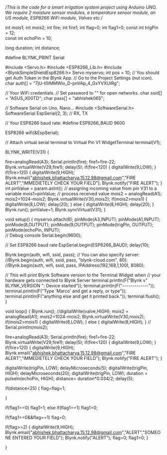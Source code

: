 /*This is the code for a smart irrigation system project using Arduino UNO. We require 2 moisture sensor modules, a temperature sensor module, an US module, ESP8266 WiFi module, Valves etc.*/

int mois1;
int mois2;
int fire;
int fire1;
int flag=0;
int flag1=0;
const int trigPin = 12;  
const int echoPin = 10;

long duration;
int distance;

#define BLYNK_PRINT Serial

#include <Servo.h>
#include <ESP8266_Lib.h>
#include <BlynkSimpleShieldEsp8266.h>
Servo myservo;
int pos = 10;
// You should get Auth Token in the Blynk App.
// Go to the Project Settings (nut icon).
char auth[] = "7jU-t0iMMWlo_D-pnVAp_4_GxYVXUIRg";

// Your WiFi credentials.
// Set password to "" for open networks.
char ssid[] = "ASUS_X00TD";
char pass[] = "abhishek065";

// Software Serial on Uno, Nano...
#include <SoftwareSerial.h>
SoftwareSerial EspSerial(2, 3); // RX, TX

// Your ESP8266 baud rate:
#define ESP8266_BAUD 9600

ESP8266 wifi(&EspSerial);

// Attach virtual serial terminal to Virtual Pin V1
WidgetTerminal terminal(V1);

BLYNK_WRITE(V31)
{
  
  fire=analogRead(A3);
Serial.println(fire);
fire1=fire-22;
Blynk.virtualWrite(V29,fire1);
delay(5);
   if(fire<120)
   {
    digitalWrite(9,LOW);
   }
   if(fire>120) 
   {
    digitalWrite(9,HIGH);
    Blynk.email("abhishek.bhattacharya.15.12.98@gmail.com","FIRE ALERT","IMMEDIETELY CHECK YOUR FIELD");
    Blynk.notify("FIRE ALERT");
   }
  int pinValue = param.asInt(); // assigning incoming value from pin V31 to a variable
  mois1=pinValue;
  // process received value
  mois2 = analogRead(A1);
  mois2=1024-mois2;
  Blynk.virtualWrite(V30,mois2);
   if(mois2>mois1)
   {
    digitalWrite(8,LOW);
    delay(20);
   }
  else 
    {
      digitalWrite(8,HIGH);
      delay(20);
     }
   Blynk.run();
   pinValue=1;
   Blynk.syncVirtual(V31);
}

void setup()
{
  myservo.attach(6);
  pinMode(A3,INPUT);
  pinMode(A1,INPUT);
  pinMode(8,OUTPUT);
  pinMode(9,OUTPUT);
  pinMode(trigPin, OUTPUT); 
  pinMode(echoPin, INPUT);  
  // Debug console
  Serial.begin(9600);

  // Set ESP8266 baud rate
  EspSerial.begin(ESP8266_BAUD);
  delay(10);

  Blynk.begin(auth, wifi, ssid, pass);
  // You can also specify server:
  //Blynk.begin(auth, wifi, ssid, pass, "blynk-cloud.com", 80);
  //Blynk.begin(auth, wifi, ssid, pass, IPAddress(192,168,1,100), 8080);

  // This will print Blynk Software version to the Terminal Widget when
  // your hardware gets connected to Blynk Server
  terminal.println(F("Blynk v" BLYNK_VERSION ": Device started"));
  terminal.println(F("-------------"));
  terminal.println(F("Type 'Marco' and get a reply, or type"));
  terminal.println(F("anything else and get it printed back."));
  terminal.flush();
}


void loop()
{
  Blynk.run();
 //digitalWrite(valve,HIGH); 
  mois2 = analogRead(A1);
  mois2=1024-mois2;
  Blynk.virtualWrite(V30,mois2);
   if(mois2>mois1)
   {
    digitalWrite(8,LOW);
   }
  else 
    {
      digitalWrite(8,HIGH);
     }
//  Serial.println(mois2);  


fire=analogRead(A3);
Serial.println(fire);
fire1=fire-22;
Blynk.virtualWrite(V29,fire1);
delay(5);
   if(fire<120)
   {
    digitalWrite(9,LOW);
   }
   if(fire>120) 
   {
    digitalWrite(9,HIGH);
    Blynk.email("abhishek.bhattacharya.15.12.98@gmail.com","FIRE ALERT","IMMEDIETELY CHECK YOUR FIELD");
    Blynk.notify("FIRE ALERT");
   }
      
  digitalWrite(trigPin, LOW);
  delayMicroseconds(5);
  digitalWrite(trigPin, HIGH);
  delayMicroseconds(20);
  digitalWrite(trigPin, LOW);
  duration = pulseIn(echoPin, HIGH);
  distance= duration*0.034/2;
 delay(5);
 
if(distance<25)
{
  flag=flag+1;
  
}

 if(flag1==0)
    flag1=1;
 else if(flag1==1)
    flag1=0;

  if(flag1==0&&flag==1)
    flag=0;

  if(flag>=2)
  {
    digitalWrite(9,HIGH);
    Blynk.email("abhishek.bhattacharya.15.12.98@gmail.com","ALERT","SOMEONE ENTERED YOUR FIELD");
    Blynk.notify("ALERT");
    flag=0;
    flag1=0;
  }
   

}
